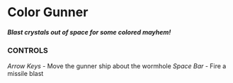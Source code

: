 # Color Gunner
##### _Blast crystals out of space for some colored mayhem!_

### CONTROLS
*Arrow Keys* - Move the gunner ship about the wormhole
*Space Bar* - Fire a missile blast
